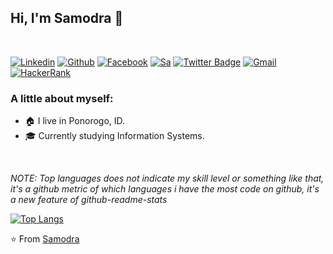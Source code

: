## Hi, I'm Samodra 👋
<br>

[![Linkedin](https://img.shields.io/badge/-LinkedIn-blue?style=flat&logo=Linkedin&logoColor=white)](https://www.linkedin.com/in/saamodra/)
[![Github](https://img.shields.io/badge/-Github-000?style=flat&logo=Github&logoColor=white)](https://github.com/saamodra)
[![Facebook](https://img.shields.io/badge/Facebook-%231877F2.svg?&style=flat&logo=facebook&logoColor=white)](https://web.facebook.com/saamodra/)
[![Sa](https://img.shields.io/badge/-Instagram-c13584?style=flat&labelColor=c13584&logo=instagram&logoColor=white)](https://www.instagram.com/samodra.me/)
[![Twitter Badge](https://img.shields.io/badge/-Twitter-1ca0f1?style=flat&labelColor=1ca0f1&logo=twitter&logoColor=white)](https://twitter.com/saamodra)
[![Gmail](https://img.shields.io/badge/-Gmail-c14438?style=flat&logo=gmail&logoColor=white)](mailto:szsamodra@gmail.com)
[![HackerRank](https://img.shields.io/badge/-HackerRank-brightgreen?style=flat&logo=hackerrank&logoColor=white&color=success)](https://www.hackerrank.com/saamodra)

### A little about myself:
- 🏠 I live in Ponorogo, ID.
- 🎓 Currently studying Information Systems.
<br>


<em>NOTE: Top languages does not indicate my skill level or something like that, it's a github metric of which languages i have the most code on github, it's a new feature of github-readme-stats</em>

[![Top Langs](https://github-readme-stats.vercel.app/api/top-langs/?username=saamodra&layout=compact)](https://github.com/saamodra)

 ⭐️ From [Samodra](https://github.com/saamodra)
